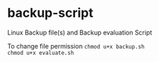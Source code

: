 # backup-script
 Linux Backup file(s) and Backup evaluation Script  
 
 To change file permission
 ```chmod u+x backup.sh```  
 ```chmod u+x evaluate.sh```
